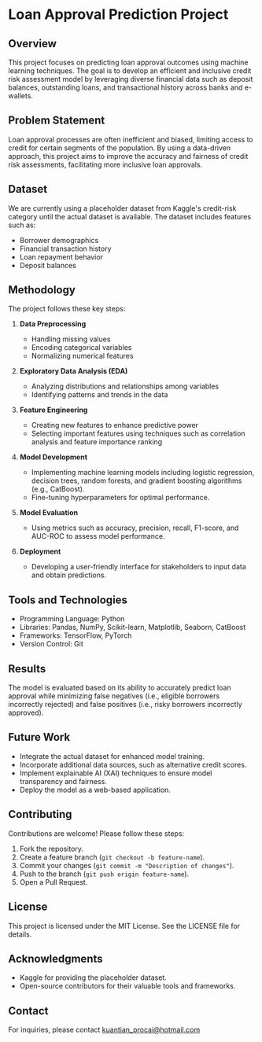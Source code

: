 # Loan Approval Prediction Project

## Overview
This project focuses on predicting loan approval outcomes using machine learning techniques. The goal is to develop an efficient and inclusive credit risk assessment model by leveraging diverse financial data such as deposit balances, outstanding loans, and transactional history across banks and e-wallets.

## Problem Statement
Loan approval processes are often inefficient and biased, limiting access to credit for certain segments of the population. By using a data-driven approach, this project aims to improve the accuracy and fairness of credit risk assessments, facilitating more inclusive loan approvals.

## Dataset
We are currently using a placeholder dataset from Kaggle's credit-risk category until the actual dataset is available. The dataset includes features such as:
- Borrower demographics
- Financial transaction history
- Loan repayment behavior
- Deposit balances

## Methodology
The project follows these key steps:

1. **Data Preprocessing**
   - Handling missing values
   - Encoding categorical variables
   - Normalizing numerical features

2. **Exploratory Data Analysis (EDA)**
   - Analyzing distributions and relationships among variables
   - Identifying patterns and trends in the data

3. **Feature Engineering**
   - Creating new features to enhance predictive power
   - Selecting important features using techniques such as correlation analysis and feature importance ranking

4. **Model Development**
   - Implementing machine learning models including logistic regression, decision trees, random forests, and gradient boosting algorithms (e.g., CatBoost).
   - Fine-tuning hyperparameters for optimal performance.

5. **Model Evaluation**
   - Using metrics such as accuracy, precision, recall, F1-score, and AUC-ROC to assess model performance.

6. **Deployment**
   - Developing a user-friendly interface for stakeholders to input data and obtain predictions.

## Tools and Technologies
- Programming Language: Python
- Libraries: Pandas, NumPy, Scikit-learn, Matplotlib, Seaborn, CatBoost
- Frameworks: TensorFlow, PyTorch
- Version Control: Git

## Results
The model is evaluated based on its ability to accurately predict loan approval while minimizing false negatives (i.e., eligible borrowers incorrectly rejected) and false positives (i.e., risky borrowers incorrectly approved).

## Future Work
- Integrate the actual dataset for enhanced model training.
- Incorporate additional data sources, such as alternative credit scores.
- Implement explainable AI (XAI) techniques to ensure model transparency and fairness.
- Deploy the model as a web-based application.

## Contributing
Contributions are welcome! Please follow these steps:
1. Fork the repository.
2. Create a feature branch (`git checkout -b feature-name`).
3. Commit your changes (`git commit -m "Description of changes"`).
4. Push to the branch (`git push origin feature-name`).
5. Open a Pull Request.

## License
This project is licensed under the MIT License. See the LICENSE file for details.

## Acknowledgments
- Kaggle for providing the placeholder dataset.
- Open-source contributors for their valuable tools and frameworks.

## Contact
For inquiries, please contact kuantian_procai@hotmail.com
